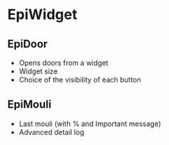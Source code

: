 # EpiWidget

## EpiDoor
* Opens doors from a widget
* Widget size
* Choice of the visibility of each button

## EpiMouli
* Last mouli (with % and Important message)
* Advanced detail log

